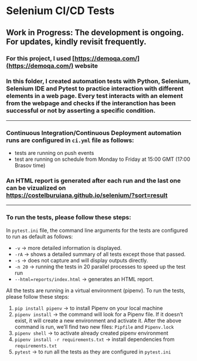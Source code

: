 # Selenium CI/CD Tests

## Work in Progress: The development is ongoing. For updates, kindly revisit frequently.

### For this project, I used [https://demoqa.com/](https://demoqa.com/) website 

### In this folder, I created automation tests with Python, Selenium, Selenium IDE and Pytest to practice interaction with different elements in a web page. Every test interacts with an element from the webpage and checks if the interanction has been successful or not by asserting a specific condition.

---

### Continuous Integration/Continuous Deployment automation runs are configured in `ci.yml` file as follows:

* tests are running on push events
* test are running on schedule from Monday to Friday at 15:00 GMT (17:00 Brasov time)

### An HTML report is generated after each run and the last one can be vizualized on https://costelburuiana.github.io/selenium/?sort=result 

---

### To run the tests, please follow these steps:

In `pytest.ini` file, the command line arguments for the tests are configured to run as default as follows:

* `-v` → more detailed information is displayed.
* `-rA` → shows a detailed summary of all tests except those that passed.
* `-s` → does not capture and will display outputs directly.
* `-n 20` → running the tests in 20 parallel processes to speed up the test run
* `--html=reports/index.html` → generates an HTML report. 

All the tests are running in a virtual environment (pipenv). To run the tests, please follow these steps:

1. `pip install pipenv` → to install Pipenv on your local machine
2. `pipenv install` → the command will look for a Pipenv file. If it doesn’t exist, it will create a new environment and activate it. After the above command is run, we’ll find two new files: `Pipfile` and `Pipenv.lock`
3. `pipenv shell` → to activate already created pipenv environment
4. `pipenv install -r requirements.txt` → install dependencies from `requirements.txt`
5. `pytest` → to run all the tests as they are configured in `pytest.ini`

